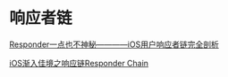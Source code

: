 
# 响应者链

[Responder一点也不神秘————iOS用户响应者链完全剖析
](http://www.tuicool.com/articles/6VFn2q)


[iOS渐入佳境之响应链Responder Chain](http://solacode.github.io/2015/09/26/iOS%E6%B8%90%E5%85%A5%E4%BD%B3%E5%A2%83%E4%B9%8B%E5%93%8D%E5%BA%94%E9%93%BEResponder%20Chain/)
